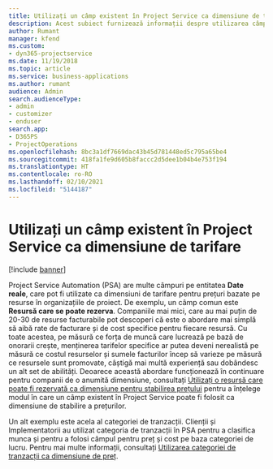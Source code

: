 ```yaml
---
title: Utilizați un câmp existent în Project Service ca dimensiune de tarifare
description: Acest subiect furnizează informații despre utilizarea câmpurilor Project Service existente ca dimensiuni de tarifare.
author: Rumant
manager: kfend
ms.custom:
- dyn365-projectservice
ms.date: 11/19/2018
ms.topic: article
ms.service: business-applications
ms.author: rumant
audience: Admin
search.audienceType:
- admin
- customizer
- enduser
search.app:
- D365PS
- ProjectOperations
ms.openlocfilehash: 8bc3a1df7669dac43b45d781448ed5c795a65be4
ms.sourcegitcommit: 418fa1fe9d605b8faccc2d5dee1b04b4e753f194
ms.translationtype: HT
ms.contentlocale: ro-RO
ms.lasthandoff: 02/10/2021
ms.locfileid: "5144187"
---
```

# <a name="use-an-existing-field-in-project-service-as-a-pricing-dimension"></a>Utilizați un câmp existent în Project Service ca dimensiune de tarifare

[!include [banner](../includes/psa-now-project-operations.md)]

Project Service Automation (PSA) are multe câmpuri pe entitatea **Date reale**, care pot fi utilizate ca dimensiuni de tarifare pentru prețuri bazate pe resurse în organizațiile de proiect. De exemplu, un câmp comun este **Resursă care se poate rezerva**. Companiile mai mici, care au mai puțin de 20-30 de resurse facturabile pot descoperi că este o abordare mai simplă să aibă rate de facturare și de cost specifice pentru fiecare resursă. Cu toate acestea, pe măsură ce forța de muncă care lucrează pe bază de onorarii crește, menținerea tarifelor specifice ar putea deveni nerealistă pe măsură ce costul resurselor și sumele facturilor încep să varieze pe măsură ce resursele sunt promovate, câștigă mai multă experiență sau dobândesc un alt set de abilități. Deoarece această abordare funcționează în continuare pentru companii de o anumită dimensiune, consultați [Utilizați o resursă care poate fi rezervată ca dimensiune pentru stabilirea prețului](bookable-resource-pricing-dimension.md) pentru a înțelege modul în care un câmp existent în Project Service poate fi folosit ca dimensiune de stabilire a prețurilor.

Un alt exemplu este acela al categoriei de tranzacții. Clienții și Implementatorii au utilizat categoria de tranzacții în PSA pentru a clasifica munca și pentru a folosi câmpul pentru preț și cost pe baza categoriei de lucru. Pentru mai multe informații, consultați [Utilizarea categoriei de tranzacții ca dimensiune de preț](transaction-category-pricing-dimension.md).

